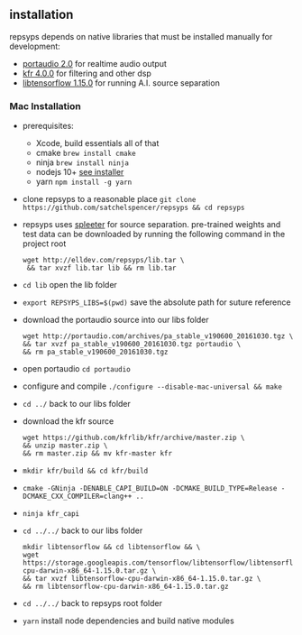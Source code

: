## installation

repsyps depends on native libraries that must be installed manually for development:

 - [portaudio 2.0](http://portaudio.com/docs/v19-doxydocs/index.html) for realtime audio output
 - [kfr 4.0.0](https://www.kfrlib.com/) for filtering and other dsp
 - [libtensorflow 1.15.0](https://www.tensorflow.org/install/lang_c) for running A.I. source separation

### Mac Installation
 - prerequisites:
   - Xcode, build essentials all of that
   - cmake `brew install cmake`
   - ninja `brew install ninja`
   - nodejs 10+ [see installer](https://nodejs.org/en/download/)
   - yarn `npm install -g yarn`
 - clone repsyps to a reasonable place `git clone https://github.com/satchelspencer/repsyps && cd repsyps`
 - repsyps uses [spleeter](https://github.com/deezer/spleeter) for source separation. pre-trained weights and test data can be downloaded by running the following command in the project root

    ~~~
    wget http://elldev.com/repsyps/lib.tar \
     && tar xvzf lib.tar lib && rm lib.tar
    ~~~
 - `cd lib` open the lib folder
 - `export REPSYPS_LIBS=$(pwd)` save the absolute path for suture reference
 - download the portaudio source into our libs folder
    
    ~~~
    wget http://portaudio.com/archives/pa_stable_v190600_20161030.tgz \
    && tar xvzf pa_stable_v190600_20161030.tgz portaudio \
    && rm pa_stable_v190600_20161030.tgz
    ~~~
 - open portaudio `cd portaudio`
 - configure and compile `./configure --disable-mac-universal && make`
 - `cd ../` back to our libs folder
 - download the kfr source
  
    ~~~
    wget https://github.com/kfrlib/kfr/archive/master.zip \
    && unzip master.zip \
    && rm master.zip && mv kfr-master kfr
    ~~~
 - `mkdir kfr/build && cd kfr/build`
 - `cmake -GNinja -DENABLE_CAPI_BUILD=ON -DCMAKE_BUILD_TYPE=Release -DCMAKE_CXX_COMPILER=clang++ ..`
 - `ninja kfr_capi`
 - `cd ../../` back to our libs folder
 
    ~~~
    mkdir libtensorflow && cd libtensorflow && \
    wget https://storage.googleapis.com/tensorflow/libtensorflow/libtensorflow-cpu-darwin-x86_64-1.15.0.tar.gz \
    && tar xvzf libtensorflow-cpu-darwin-x86_64-1.15.0.tar.gz \
    && rm libtensorflow-cpu-darwin-x86_64-1.15.0.tar.gz
    ~~~
 - `cd ../../` back to repsyps root folder
 - `yarn` install node dependencies and build native modules